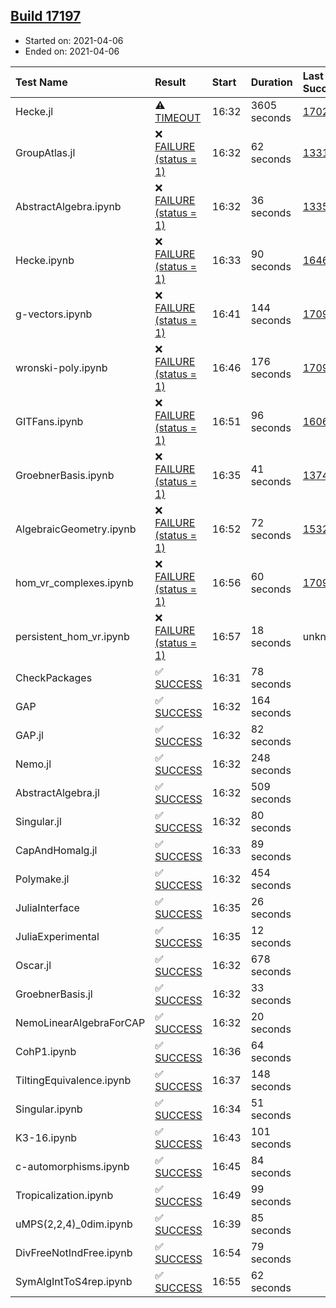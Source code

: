 ## [Build 17197](https://oscarci.mathematik.uni-kl.de/job/oscar/17197/)

* Started on: 2021-04-06
* Ended on: 2021-04-06

| Test Name    | Result | Start | Duration | Last Success | First Failure |
|:-------------|:-------|:------|:---------|:-------------|:--------------|
| Hecke.jl | ⚠ [TIMEOUT](https://oscarci.mathematik.uni-kl.de/job/oscar/17197/artifact/logs/build-17197/Hecke.jl.log) | 16:32 | 3605 seconds | [17022](https://oscarci.mathematik.uni-kl.de/job/oscar/17022/) | [17023](https://oscarci.mathematik.uni-kl.de/job/oscar/17023/) |
| GroupAtlas.jl | ❌ [FAILURE (status = 1)](https://oscarci.mathematik.uni-kl.de/job/oscar/17197/artifact/logs/build-17197/GroupAtlas.jl.log) | 16:32 | 62 seconds | [13311](https://oscarci.mathematik.uni-kl.de/job/oscar/13311/) | [13312](https://oscarci.mathematik.uni-kl.de/job/oscar/13312/) |
| AbstractAlgebra.ipynb | ❌ [FAILURE (status = 1)](https://oscarci.mathematik.uni-kl.de/job/oscar/17197/artifact/logs/build-17197/AbstractAlgebra.ipynb.log) | 16:32 | 36 seconds | [13355](https://oscarci.mathematik.uni-kl.de/job/oscar/13355/) | [13356](https://oscarci.mathematik.uni-kl.de/job/oscar/13356/) |
| Hecke.ipynb | ❌ [FAILURE (status = 1)](https://oscarci.mathematik.uni-kl.de/job/oscar/17197/artifact/logs/build-17197/Hecke.ipynb.log) | 16:33 | 90 seconds | [16463](https://oscarci.mathematik.uni-kl.de/job/oscar/16463/) | [16464](https://oscarci.mathematik.uni-kl.de/job/oscar/16464/) |
| g-vectors.ipynb | ❌ [FAILURE (status = 1)](https://oscarci.mathematik.uni-kl.de/job/oscar/17197/artifact/logs/build-17197/g-vectors.ipynb.log) | 16:41 | 144 seconds | [17099](https://oscarci.mathematik.uni-kl.de/job/oscar/17099/) | [17100](https://oscarci.mathematik.uni-kl.de/job/oscar/17100/) |
| wronski-poly.ipynb | ❌ [FAILURE (status = 1)](https://oscarci.mathematik.uni-kl.de/job/oscar/17197/artifact/logs/build-17197/wronski-poly.ipynb.log) | 16:46 | 176 seconds | [17098](https://oscarci.mathematik.uni-kl.de/job/oscar/17098/) | [17099](https://oscarci.mathematik.uni-kl.de/job/oscar/17099/) |
| GITFans.ipynb | ❌ [FAILURE (status = 1)](https://oscarci.mathematik.uni-kl.de/job/oscar/17197/artifact/logs/build-17197/GITFans.ipynb.log) | 16:51 | 96 seconds | [16068](https://oscarci.mathematik.uni-kl.de/job/oscar/16068/) | [16069](https://oscarci.mathematik.uni-kl.de/job/oscar/16069/) |
| GroebnerBasis.ipynb | ❌ [FAILURE (status = 1)](https://oscarci.mathematik.uni-kl.de/job/oscar/17197/artifact/logs/build-17197/GroebnerBasis.ipynb.log) | 16:35 | 41 seconds | [13748](https://oscarci.mathematik.uni-kl.de/job/oscar/13748/) | [13749](https://oscarci.mathematik.uni-kl.de/job/oscar/13749/) |
| AlgebraicGeometry.ipynb | ❌ [FAILURE (status = 1)](https://oscarci.mathematik.uni-kl.de/job/oscar/17197/artifact/logs/build-17197/AlgebraicGeometry.ipynb.log) | 16:52 | 72 seconds | [15322](https://oscarci.mathematik.uni-kl.de/job/oscar/15322/) | [15323](https://oscarci.mathematik.uni-kl.de/job/oscar/15323/) |
| hom_vr_complexes.ipynb | ❌ [FAILURE (status = 1)](https://oscarci.mathematik.uni-kl.de/job/oscar/17197/artifact/logs/build-17197/hom_vr_complexes.ipynb.log) | 16:56 | 60 seconds | [17099](https://oscarci.mathematik.uni-kl.de/job/oscar/17099/) | [17100](https://oscarci.mathematik.uni-kl.de/job/oscar/17100/) |
| persistent_hom_vr.ipynb | ❌ [FAILURE (status = 1)](https://oscarci.mathematik.uni-kl.de/job/oscar/17197/artifact/logs/build-17197/persistent_hom_vr.ipynb.log) | 16:57 | 18 seconds | unknown | unknown |
| CheckPackages | ✅ [SUCCESS](https://oscarci.mathematik.uni-kl.de/job/oscar/17197/artifact/logs/build-17197/CheckPackages.log) | 16:31 | 78 seconds |  |  |
| GAP | ✅ [SUCCESS](https://oscarci.mathematik.uni-kl.de/job/oscar/17197/artifact/logs/build-17197/GAP.log) | 16:32 | 164 seconds |  |  |
| GAP.jl | ✅ [SUCCESS](https://oscarci.mathematik.uni-kl.de/job/oscar/17197/artifact/logs/build-17197/GAP.jl.log) | 16:32 | 82 seconds |  |  |
| Nemo.jl | ✅ [SUCCESS](https://oscarci.mathematik.uni-kl.de/job/oscar/17197/artifact/logs/build-17197/Nemo.jl.log) | 16:32 | 248 seconds |  |  |
| AbstractAlgebra.jl | ✅ [SUCCESS](https://oscarci.mathematik.uni-kl.de/job/oscar/17197/artifact/logs/build-17197/AbstractAlgebra.jl.log) | 16:32 | 509 seconds |  |  |
| Singular.jl | ✅ [SUCCESS](https://oscarci.mathematik.uni-kl.de/job/oscar/17197/artifact/logs/build-17197/Singular.jl.log) | 16:32 | 80 seconds |  |  |
| CapAndHomalg.jl | ✅ [SUCCESS](https://oscarci.mathematik.uni-kl.de/job/oscar/17197/artifact/logs/build-17197/CapAndHomalg.jl.log) | 16:33 | 89 seconds |  |  |
| Polymake.jl | ✅ [SUCCESS](https://oscarci.mathematik.uni-kl.de/job/oscar/17197/artifact/logs/build-17197/Polymake.jl.log) | 16:32 | 454 seconds |  |  |
| JuliaInterface | ✅ [SUCCESS](https://oscarci.mathematik.uni-kl.de/job/oscar/17197/artifact/logs/build-17197/JuliaInterface.log) | 16:35 | 26 seconds |  |  |
| JuliaExperimental | ✅ [SUCCESS](https://oscarci.mathematik.uni-kl.de/job/oscar/17197/artifact/logs/build-17197/JuliaExperimental.log) | 16:35 | 12 seconds |  |  |
| Oscar.jl | ✅ [SUCCESS](https://oscarci.mathematik.uni-kl.de/job/oscar/17197/artifact/logs/build-17197/Oscar.jl.log) | 16:32 | 678 seconds |  |  |
| GroebnerBasis.jl | ✅ [SUCCESS](https://oscarci.mathematik.uni-kl.de/job/oscar/17197/artifact/logs/build-17197/GroebnerBasis.jl.log) | 16:32 | 33 seconds |  |  |
| NemoLinearAlgebraForCAP | ✅ [SUCCESS](https://oscarci.mathematik.uni-kl.de/job/oscar/17197/artifact/logs/build-17197/NemoLinearAlgebraForCAP.log) | 16:32 | 20 seconds |  |  |
| CohP1.ipynb | ✅ [SUCCESS](https://oscarci.mathematik.uni-kl.de/job/oscar/17197/artifact/logs/build-17197/CohP1.ipynb.log) | 16:36 | 64 seconds |  |  |
| TiltingEquivalence.ipynb | ✅ [SUCCESS](https://oscarci.mathematik.uni-kl.de/job/oscar/17197/artifact/logs/build-17197/TiltingEquivalence.ipynb.log) | 16:37 | 148 seconds |  |  |
| Singular.ipynb | ✅ [SUCCESS](https://oscarci.mathematik.uni-kl.de/job/oscar/17197/artifact/logs/build-17197/Singular.ipynb.log) | 16:34 | 51 seconds |  |  |
| K3-16.ipynb | ✅ [SUCCESS](https://oscarci.mathematik.uni-kl.de/job/oscar/17197/artifact/logs/build-17197/K3-16.ipynb.log) | 16:43 | 101 seconds |  |  |
| c-automorphisms.ipynb | ✅ [SUCCESS](https://oscarci.mathematik.uni-kl.de/job/oscar/17197/artifact/logs/build-17197/c-automorphisms.ipynb.log) | 16:45 | 84 seconds |  |  |
| Tropicalization.ipynb | ✅ [SUCCESS](https://oscarci.mathematik.uni-kl.de/job/oscar/17197/artifact/logs/build-17197/Tropicalization.ipynb.log) | 16:49 | 99 seconds |  |  |
| uMPS(2,2,4)_0dim.ipynb | ✅ [SUCCESS](https://oscarci.mathematik.uni-kl.de/job/oscar/17197/artifact/logs/build-17197/uMPS-2-2-4-_0dim.ipynb.log) | 16:39 | 85 seconds |  |  |
| DivFreeNotIndFree.ipynb | ✅ [SUCCESS](https://oscarci.mathematik.uni-kl.de/job/oscar/17197/artifact/logs/build-17197/DivFreeNotIndFree.ipynb.log) | 16:54 | 79 seconds |  |  |
| SymAlgIntToS4rep.ipynb | ✅ [SUCCESS](https://oscarci.mathematik.uni-kl.de/job/oscar/17197/artifact/logs/build-17197/SymAlgIntToS4rep.ipynb.log) | 16:55 | 62 seconds |  |  |
